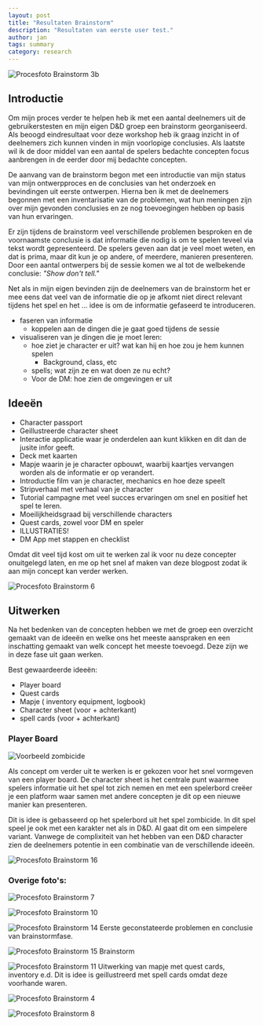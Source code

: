 ```yaml
---
layout: post
title: "Resultaten Brainstorm"
description: "Resultaten van eerste user test."
author: jan
tags: summary
category: research
---
```


![Procesfoto Brainstorm 3b]({{site.url}}/assets/brainstorm/brainstorm_3b.jpg)

## Introductie

Om mijn proces verder te helpen heb ik met een aantal deelnemers uit de gebruikerstesten en mijn eigen D&D groep een brainstorm georganiseerd. Als beoogd eindresultaat voor deze workshop heb ik graag inzicht in of deelnemers zich kunnen vinden in mijn voorlopige conclusies. Als laatste wil ik de door middel van een aantal de spelers bedachte concepten focus aanbrengen in de eerder door mij bedachte concepten.

De aanvang van de brainstorm begon met een introductie van mijn status van mijn ontwerpproces en de conclusies van het onderzoek en bevindingen uit eerste ontwerpen. Hierna ben ik met de deelnemers begonnen met een inventarisatie van de problemen, wat hun meningen zijn over mijn gevonden conclusies en ze nog toevoegingen hebben op basis van hun ervaringen.

Er zijn tijdens de brainstorm veel verschillende problemen besproken en de voornaamste conclusie is dat informatie die nodig is om te spelen teveel via tekst wordt gepresenteerd. De spelers geven aan dat je veel moet weten, en dat is prima, maar dit kun je op andere, of meerdere, manieren presenteren. Door een aantal ontwerpers bij de sessie komen we al tot de welbekende conclusie: _"Show don't tell."_ 

Net als in mijn eigen bevinden zijn de deelnemers van de brainstorm het er mee eens dat veel van de informatie die op je afkomt niet direct relevant tijdens het spel en het ... idee is om de informatie gefaseerd te introduceren.

 - faseren van informatie 
 	- koppelen aan de dingen die je gaat goed tijdens de sessie  
 - visualiseren van je dingen die je moet leren:  
 	- hoe ziet je character er uit? wat kan hij en hoe zou je hem kunnen spelen  
 		- Background, class, etc  
 	- spells; wat zijn ze en wat doen ze nu echt?  
 	- Voor de DM: hoe zien de omgevingen er uit  

## Ideeën
 - Character passport
 - Geillustreerde character sheet
 - Interactie applicatie waar je onderdelen aan kunt klikken en dit dan de jusite infor geeft.
 - Deck met kaarten
 - Mapje waarin je je character opbouwt, waarbij kaartjes vervangen worden als de informatie er op verandert.
 - Introductie film van je character, mechanics en hoe deze speelt
 - Stripverhaal met verhaal van je character
 - Tutorial campagne met veel succes ervaringen om snel en positief het spel te leren. 
 - Moeilijkheidsgraad bij verschillende characters
 - Quest cards, zowel voor DM en speler
 - ILLUSTRATIES!
 - DM App met stappen en checklist

 Omdat dit veel tijd kost om uit te werken zal ik voor nu deze concepter onuitgelegd laten, en me op het snel af maken van deze blogpost zodat ik aan mijn concept kan verder werken.


![Procesfoto Brainstorm 6]({{site.url}}/assets/brainstorm/brainstorm_6.jpeg)

## Uitwerken

Na het bedenken van de concepten hebben we met de groep een overzicht gemaakt van de ideeën en welke ons het meeste aanspraken en een inschatting gemaakt van welk concept het meeste toevoegd. Deze zijn we in deze fase uit gaan werken.

Best gewaardeerde ideeën:
 - Player board
 - Quest cards
 - Mapje ( inventory equipment, logbook)
 - Character sheet (voor + achterkant)
 - spell cards (voor + achterkant)


### Player Board

![Voorbeeld zombicide]({{site.url}}/assets/brainstorm/zombicide.jpg)

Als concept om verder uit te werken is er gekozen voor het snel vormgeven van een player board. De character sheet is het centrale punt waarmee spelers informatie uit het spel tot zich nemen en met een spelerbord creëer je een platform waar samen met andere concepten je dit op een nieuwe manier kan presenteren. 

Dit is idee is gebasseerd op het spelerbord uit het spel zombicide. In dit spel speel je ook met een karakter net als in D&D. Al gaat dit om een simpelere variant. Vanwege de complixiteit van het hebben van een D&D character zien de deelnemers potentie in een combinatie van de verschillende ideeën.

![Procesfoto Brainstorm 16]({{site.url}}/assets/brainstorm/brainstorm_16.jpeg)


### Overige foto's:

![Procesfoto Brainstorm 7]({{site.url}}/assets/brainstorm/brainstorm_7.jpeg)

![Procesfoto Brainstorm 10]({{site.url}}/assets/brainstorm/brainstorm_10.jpeg)

![Procesfoto Brainstorm 14]({{site.url}}/assets/brainstorm/brainstorm_14.jpeg)
Eerste geconstateerde problemen en conclusie van brainstormfase. 

![Procesfoto Brainstorm 15]({{site.url}}/assets/brainstorm/brainstorm_15.jpeg)
Brainstorm

![Procesfoto Brainstorm 11]({{site.url}}/assets/brainstorm/brainstorm_11.jpeg)
Uitwerking van mapje met quest cards, inventory e.d. Dit is idee is geillustreerd met spell cards omdat deze voorhande waren.

![Procesfoto Brainstorm 4]({{site.url}}/assets/brainstorm/brainstorm_4.jpeg)

![Procesfoto Brainstorm 8]({{site.url}}/assets/brainstorm/brainstorm_8.jpeg)